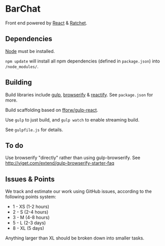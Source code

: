 BarChat
=======

Front end powered by [React](http://facebook.github.io/react/) & [Ratchet](http://goratchet.com/).

Dependencies
------------

[Node](http://nodejs.org/) must be installed.

`npm update` will install all npm dependencies (defined in `package.json`) into `/node_modules/`.

Building
--------

Build libraries include [gulp](http://gulpjs.com/), [browserify](http://browserify.org/) & [reactify](https://github.com/andreypopp/reactify). See `package.json` for more.

Build scaffolding based on [fforw/gulp-react](https://github.com/fforw/gulp-react).

Use `gulp` to just build, and `gulp watch` to enable streaming build.

See `gulpfile.js` for details.

To do
-----

Use browserify "directly" rather than using gulp-browserify. See http://viget.com/extend/gulp-browserify-starter-faq

Issues & Points
-----

We track and estimate our work using GitHub issues, according to the following points system:

* 1 - XS (1-2 hours)
* 2 - S (2-4 hours)
* 3 - M (4-8 hours)
* 5 - L (2-3 days)
* 8 - XL (5 days)

Anything larger than XL should be broken down into smaller tasks.